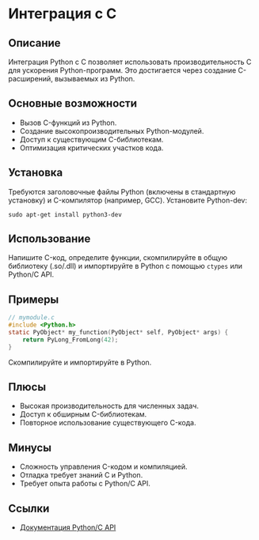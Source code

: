 # Интеграция с C

## Описание
Интеграция Python с C позволяет использовать производительность C для ускорения Python-программ. Это достигается через создание C-расширений, вызываемых из Python.

## Основные возможности
- Вызов C-функций из Python.
- Создание высокопроизводительных Python-модулей.
- Доступ к существующим C-библиотекам.
- Оптимизация критических участков кода.

## Установка
Требуются заголовочные файлы Python (включены в стандартную установку) и C-компилятор (например, GCC). Установите Python-dev:
```
sudo apt-get install python3-dev
```

## Использование
Напишите C-код, определите функции, скомпилируйте в общую библиотеку (.so/.dll) и импортируйте в Python с помощью `ctypes` или Python/C API.

## Примеры
```c
// mymodule.c
#include <Python.h>
static PyObject* my_function(PyObject* self, PyObject* args) {
    return PyLong_FromLong(42);
}
```
Скомпилируйте и импортируйте в Python.

## Плюсы
- Высокая производительность для численных задач.
- Доступ к обширным C-библиотекам.
- Повторное использование существующего C-кода.

## Минусы
- Сложность управления C-кодом и компиляцией.
- Отладка требует знаний C и Python.
- Требует опыта работы с Python/C API.

## Ссылки
- [Документация Python/C API](https://docs.python.org/3/extending/extending.html)
